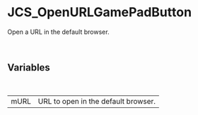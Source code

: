 <div id="content-header">
  <h1>JCS_OpenURLGamePadButton</h1>
</div>

<p>
  Open a URL in the default browser.
</p>


<br/>
<h2>Variables</h2>
<br/>

<table>
  <tr>
    <td>mURL</td>
    <td>URL to open in the default browser.</td>
  </tr>
</table>
